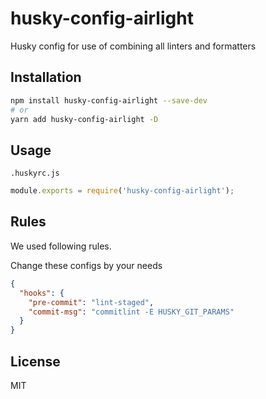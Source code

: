 # husky-config-airlight

Husky config for use of combining all linters and formatters

## Installation

```bash
npm install husky-config-airlight --save-dev
# or
yarn add husky-config-airlight -D
```

## Usage

`.huskyrc.js`

```js
module.exports = require('husky-config-airlight');
```

## Rules

We used following rules.

Change these configs by your needs

```json
{
  "hooks": {
    "pre-commit": "lint-staged",
    "commit-msg": "commitlint -E HUSKY_GIT_PARAMS"
  }
}
```

## License

MIT
